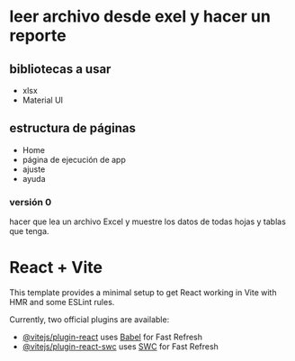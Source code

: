 # leer archivo desde exel y hacer un reporte

## bibliotecas a usar
- xlsx
- Material UI

## estructura de páginas
- Home 
- página de ejecución de app
- ajuste
- ayuda 

### versión 0
hacer que lea un archivo Excel y muestre los datos de todas hojas y tablas que tenga.


# React + Vite

This template provides a minimal setup to get React working in Vite with HMR and some ESLint rules.

Currently, two official plugins are available:

- [@vitejs/plugin-react](https://github.com/vitejs/vite-plugin-react/blob/main/packages/plugin-react/README.md) uses [Babel](https://babeljs.io/) for Fast Refresh
- [@vitejs/plugin-react-swc](https://github.com/vitejs/vite-plugin-react-swc) uses [SWC](https://swc.rs/) for Fast Refresh
